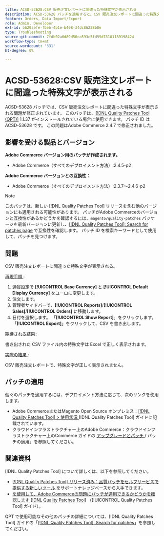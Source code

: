 ```yaml
---
title: ACSD-53628:CSV 販売注文レポートに間違った特殊文字が表示される
description: ACSD-53628 パッチを適用すると、CSV 販売注文レポートに間違った特殊文字が表示されるAdobe Commerceの問題を修正できます。
feature: Orders, Data Import/Export
role: Admin, Developer
exl-id: b6293efe-fbeb-4b1e-b408-34dc86228b8e
type: Troubleshooting
source-git-commit: 7fdb02a6d89d50ea593c5fd99d78101f89198424
workflow-type: tm+mt
source-wordcount: '331'
ht-degree: 0%

---
```


# ACSD-53628:CSV 販売注文レポートに間違った特殊文字が表示される

ACSD-53628 パッチでは、CSV 販売注文レポートに間違った特殊文字が表示される問題が修正されています。 このパッチは、[[!DNL Quality Patches Tool (QPT)]](https://experienceleague.adobe.com/en/docs/commerce-operations/tools/quality-patches-tool/quality-patches-tool-to-self-serve-quality-patches) 1.1.37 がインストールされている場合に使用できます。 パッチ ID は ACSD-53628 です。 この問題はAdobe Commerce 2.4.7 で修正されました。

## 影響を受ける製品とバージョン

**Adobe Commerce バージョン用のパッチが作成されます。**

* Adobe Commerce（すべてのデプロイメント方法）:2.4.5-p2

**Adobe Commerce バージョンとの互換性：**

* Adobe Commerce（すべてのデプロイメント方法）:2.3.7～2.4.6-p2

>[!NOTE]
>
>このパッチは、新しい [!DNL Quality Patches Tool] リリースを含む他のバージョンにも適用される可能性があります。 パッチがAdobe Commerceのバージョンと互換性があるかどうかを確認するには、`magento/quality-patches` パッケージを最新バージョンに更新し、[[!DNL Quality Patches Tool]: Search for patches page](https://experienceleague.adobe.com/tools/commerce-quality-patches/index.html) で互換性を確認します。 パッチ ID を検索キーワードとして使用して、パッチを見つけます。

## 問題

CSV 販売注文レポートに間違った特殊文字が表示される。

<u> 再現手順 </u>:

1. 通貨設定で **[!UICONTROL Base Currency]** と **[!UICONTROL Default Display Currency]** をユーロに変更します。
1. 注文します。
1. 管理者サイドバーで、**[!UICONTROL Reports]**/**[!UICONTROL Sales]**/**[!UICONTROL Orders]** に移動します。
1. 日付を選択します。 「**[!UICONTROL Show Report]**」をクリックします。 「**[!UICONTROL Export]**」をクリックして、CSV を書き出します。

<u> 期待される結果 </u>:

書き出された CSV ファイル内の特殊文字は Excel で正しく表示されます。

<u> 実際の結果 </u>:

CSV 販売注文レポートで、特殊文字が正しく表示されません。


## パッチの適用

個々のパッチを適用するには、デプロイメント方法に応じて、次のリンクを使用します。

* Adobe CommerceまたはMagento Open Source オンプレミス：[[!DNL Quality Patches Tool] > 使用状況 ](/help/tools/quality-patches-tool/usage.md) [!DNL Quality Patches Tool] ガイドに記載されています。
* クラウドインフラストラクチャー上のAdobe Commerce：クラウドインフラストラクチャー上のCommerce ガイドの [ アップグレードとパッチ ](https://experienceleague.adobe.com/docs/commerce-cloud-service/user-guide/develop/upgrade/apply-patches.html)/ パッチの適用」を参照してください。

## 関連資料

[!DNL Quality Patches Tool] について詳しくは、以下を参照してください。

* [[!DNL Quality Patches Tool]  リリース済み：品質パッチをセルフサービスで提供する新しいツール ](https://experienceleague.adobe.com/en/docs/commerce-operations/tools/quality-patches-tool/quality-patches-tool-to-self-serve-quality-patches) をサポートナレッジベースから入手できます。
* [ を使用して、Adobe Commerceの問題にパッチが適用できるかどうかを確認します  [!DNL Quality Patches Tool]](/help/tools/quality-patches-tool/patches-available-in-qpt/check-patch-for-magento-issue-with-magento-quality-patches.md) （[!UICONTROL Quality Patches Tool] ガイド）。


QPT で使用可能なその他のパッチの詳細については、[!DNL Quality Patches Tool] ガイドの「[[!DNL Quality Patches Tool]: Search for patches](https://experienceleague.adobe.com/tools/commerce-quality-patches/index.html)」を参照してください。
